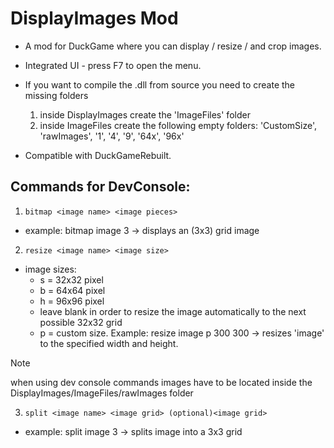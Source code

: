 # DisplayImages Mod
+ A mod for DuckGame where you can display / resize / and crop images.
+ Integrated UI - press F7 to open the menu.
+ If you want to compile the .dll from source you need to create the missing folders
    1. inside DisplayImages create the 'ImageFiles' folder
    2. inside ImageFiles create the following empty folders: 'CustomSize', 'rawImages', '1', '4', '9', '64x', '96x'
       
+ Compatible with DuckGameRebuilt.  
## Commands for DevConsole:
1. ```bitmap <image name> <image pieces>```
  + example: bitmap image 3  -> displays an (3x3) grid image
2. ```resize <image name> <image size>```
  + image sizes:
      + s = 32x32 pixel
      + b = 64x64 pixel
      + h = 96x96 pixel
      + leave blank in order to resize the image automatically to the next possible 32x32 grid
      + p = custom size. Example: resize image p 300 300  -> resizes 'image' to the specified width and height.
> [!NOTE]
> when using dev console commands images have to be located inside the DisplayImages/ImageFiles/rawImages folder
3. ```split <image name> <image grid> (optional)<image grid>```
  + example: split image 3 -> splits image into a 3x3 grid
